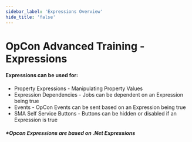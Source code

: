 ```yaml
---
sidebar_label: 'Expressions Overview'
hide_title: 'false'
---
```


# OpCon Advanced Training - Expressions

#### Expressions can be used for:

* Property Expressions - Manipulating Property Values
* Expression Dependencies - Jobs can be dependent on an Expression being true
* Events - OpCon Events can be sent based on an Expression being true
* SMA Self Service Buttons - Buttons can be hidden or disabled if an Expression is true

##### *Opcon Expressions are based on .Net Expressions